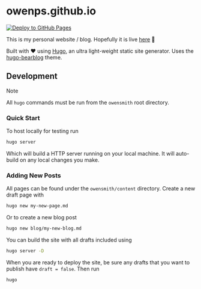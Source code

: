 # owenps.github.io

[![Deploy to GitHub Pages](https://github.com/owenps/owenps.github.io/actions/workflows/hugo.yml/badge.svg)](https://github.com/owenps/owenps.github.io/actions/workflows/hugo.yml)

This is my personal website / blog. Hopefully it is live [here](https://owenps.github.io) 🙏

Built with ❤︎ using [Hugo](https://gohugo.io/), an ultra light-weight static site generator. Uses the [hugo-bearblog](https://github.com/janraasch/hugo-bearblog) theme.

## Development

> [!NOTE]  
> All `hugo` commands must be run from the `owensmith` root directory.

### Quick Start

To host locally for testing run
```sh
hugo server
```

Which will build a HTTP server running on your local machine. It will auto-build on any local changes you make.

### Adding New Posts

All pages can be found under the `owensmith/content` directory. Create a new draft page with
```sh
hugo new my-new-page.md
```

Or to create a new blog post
```sh
hugo new blog/my-new-blog.md
```

You can build the site with all drafts included using 

```sh
hugo server -D
```

When you are ready to deploy the site, be sure any drafts that you want to publish have `draft = false`. Then run

```sh
hugo
```



